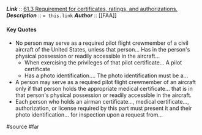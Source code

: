 ***Link***      :: [61.3 Requirement for certificates, ratings, and authorizations.](https://www.ecfr.gov/current/title-14/section-61.3)
***Description***      :: `= this.link`
***Author*** :: [[FAA]]

#### Key Quotes
* No person may serve as a required pilot flight crewmember of a civil aircraft of the United States, unless that person... Has in the person's physical possession or readily accessible in the aircraft...
	* When exercising the privileges of that pilot certificate... A pilot certificate
	* Has a photo identification.... The photo identification must be a...
* A person may serve as a required pilot flight crewmember of an aircraft only if that person holds the appropriate medical certificate... that is in that person's physical possession or readily accessible in the aircraft.
* Each person who holds an airman certificate..., medical certificate..., authorization, or license required by this part must present it and their photo identification... for inspection upon a request from...

#source #far